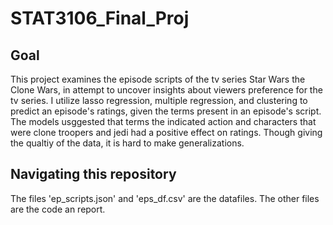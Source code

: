 # STAT3106_Final_Proj

## Goal

This project examines the episode scripts of the tv series Star Wars the Clone Wars, in attempt to uncover insights about viewers preference for the tv series. I utilize lasso regression, multiple regression, and clustering to predict an episode's ratings, given the terms present in an episode's script. The models usggested that terms the indicated action and characters that were clone troopers and jedi had a positive effect on ratings. Though giving the qualtiy of the data, it is hard to make generalizations. 

## Navigating this repository

The files 'ep_scripts.json' and 'eps_df.csv' are the datafiles. The other files are the code an report. 
